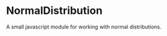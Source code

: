 NormalDistribution
==================

A small javascript module for working with normal distributions.